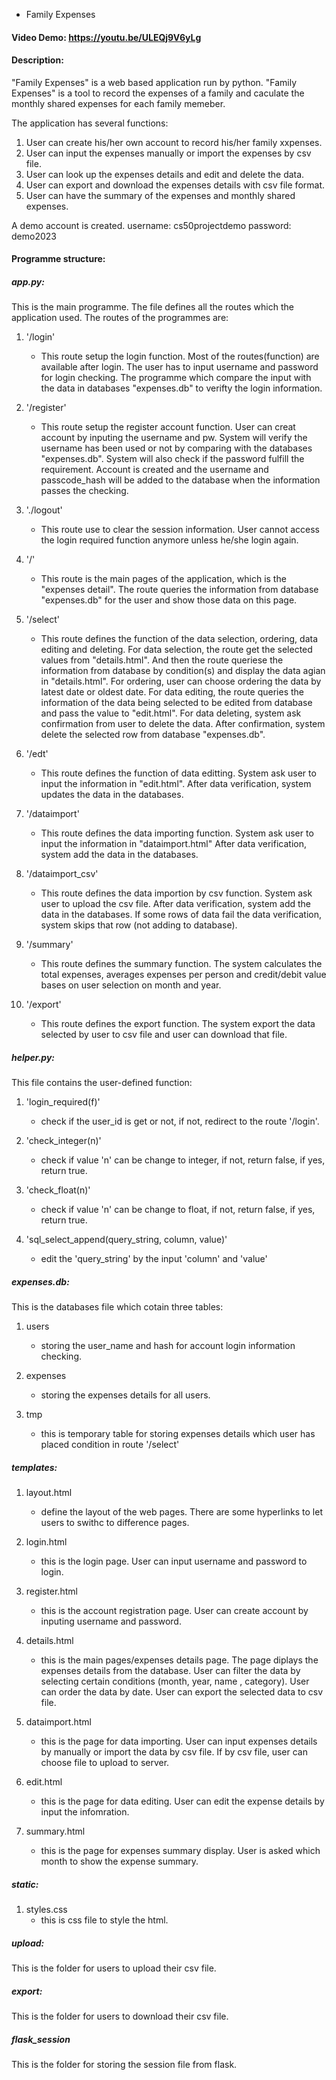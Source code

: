 * Family Expenses
#### Video Demo: https://youtu.be/ULEQj9V6yLg
#### Description:

"Family Expenses" is a web based application run by python. "Family Expenses" is a tool to record the expenses of a family
and caculate the monthly shared expenses for each family memeber.

The application has several functions:
1. User can create his/her own account to record his/her family xxpenses.
2. User can input the expenses manually or import the expenses by csv file.
3. User can look up the expenses details and edit and delete the data.
4. User can export and download the expenses details with csv file format.
5. User can have the summary of the expenses and monthly shared expenses.

A demo account is created.
username: cs50projectdemo
password: demo2023

#### Programme structure:
##### app.py:

This is the main programme. The file defines all the routes which the application used.
The routes of the programmes are:
1. '/login'
   - This route setup the login function. Most of the routes(function) are available after login.
    The user has to input username and password for login checking. The programme which compare the input
    with the data in databases "expenses.db" to verifty the login information.

2. '/register'
   - This route setup the register account function. User can creat account by inputing the username and pw.
   System will verify the username has been used or not by comparing with the databases "expenses.db".
   System will also check if the password fulfill the requirement. Account is created and the username
   and passcode_hash will be added to the database when the information passes the checking.

3. './logout'
   - This route use to clear the session information. User cannot access the login required function anymore unless
   he/she login again.

4. '/'
   - This route is the main pages of the application, which is the "expenses detail". The route queries the information from
   database "expenses.db" for the user and show those data on this page.

5. '/select'
   - This route defines the function of the data selection, ordering, data editing and deleting. For data selection, the route get
   the selected values from "details.html". And then the route queriese the information from database by condition(s)
   and display the data agian in "details.html". For ordering, user can choose ordering the data by latest date or oldest date. For data editing, the route queries the information of the data being
   selected to be edited from database and pass the value to "edit.html". For data deleting, system ask confirmation from
   user to delete the data. After confirmation, system delete the selected row from database "expenses.db".

6. '/edt'
    - This route defines the function of data editting. System ask user to input the information in "edit.html". After data verification, system updates the data in the databases.

7. '/dataimport'
   - This route defines the data importing function. System ask user to input the information in "dataimport.html" After data verification, system add the data in the databases.

8. '/dataimport_csv'
   - This route defines the data importion by csv function. System ask user to upload the csv file. After data verification,
   system add the data in the databases. If some rows of data fail the data verification, system skips that row (not adding to database).

9. '/summary'
   - This route defines the summary function. The system calculates the total expenses, averages expenses per person and credit/debit value bases on user selection on month and year.

10. '/export'
    - This route defines the export function. The system export the data selected by user to csv file and user can download that file.

##### helper.py:

This file contains the user-defined function:

1. 'login_required(f)'
   - check if the user_id is get or not, if not, redirect to the route '/login'.

2. 'check_integer(n)'
   - check if value 'n' can be change to integer, if not, return false, if yes, return true.

3. 'check_float(n)'
   - check if value 'n' can be change to float, if not, return false, if yes, return true.

4. 'sql_select_append(query_string, column, value)'
   - edit the 'query_string' by the input 'column' and 'value'

##### expenses.db:

This is the databases file which cotain three tables:

1. users
   - storing the user_name and hash for account login information checking.

2. expenses
   - storing the expenses details for all users.

3. tmp
   - this is temporary table for storing expenses details which user has placed condition in route '/select'

##### templates:

1. layout.html
   - define the layout of the web pages. There are some hyperlinks to let users to swithc to difference pages.

2. login.html
   - this is the login page. User can input username and password to login.

3. register.html
   - this is the account registration page. User can create account by inputing username and password.

4. details.html
   - this is the main pages/expenses details page. The page diplays the expenses details from the database. User can filter the data by selecting certain conditions (month, year, name , category). User can order the data by date. User can export the selected data to csv file.

5. dataimport.html
   - this is the page for data importing. User can input expenses details by manually or import the data by csv file. If by csv file, user can choose file to upload to server.

6. edit.html
   - this is the page for data editing. User can edit the expense details by input the infomration.

7. summary.html
   - this is the page for expenses summary display. User is asked which month to show the expense summary.

##### static:
1. styles.css
   - this is css file to style the html.

##### upload:
This is the folder for users to upload their csv file.

##### export:
This is the folder for users to download their csv file.

##### flask_session
This is the folder for storing the session file from flask.



